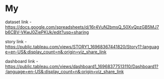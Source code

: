 # My


dataset link - https://docs.google.com/spreadsheets/d/16r4VuN2bmsQ_50XvQpzGB5MJ7b6CBV-VKwJ0ZjePKUk/edit?usp=sharing


story link - https://public.tableau.com/views/STORY1_16968367441820/Story1?:language=en-US&:display_count=n&:origin=viz_share_link


dashboard link - https://public.tableau.com/views/dashboard1_16968377513110/Dashboard1?:language=en-US&:display_count=n&:origin=viz_share_link

